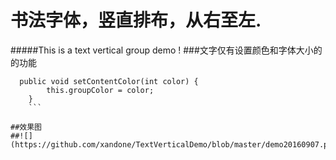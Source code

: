 # 书法字体，竖直排布，从右至左.
#####This is a text vertical group demo !
###文字仅有设置颜色和字体大小的的功能
```
  public void setContentColor(int color) {
        this.groupColor = color;
    }
    ```

##效果图
##![](https://github.com/xandone/TextVerticalDemo/blob/master/demo20160907.png)

